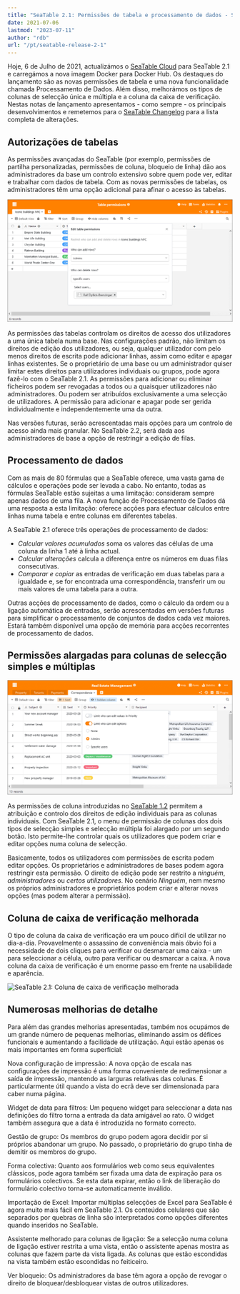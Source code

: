 ```yaml
---
title: "SeaTable 2.1: Permissões de tabela e processamento de dados - SeaTable"
date: 2021-07-06
lastmod: "2023-07-11"
author: "rdb"
url: "/pt/seatable-release-2-1"
---
```


Hoje, 6 de Julho de 2021, actualizámos o [SeaTable Cloud](https://cloud.seatable.io) para SeaTable 2.1 e carregámos a nova imagem Docker para Docker Hub. Os destaques do lançamento são as novas permissões de tabela e uma nova funcionalidade chamada Processamento de Dados. Além disso, melhorámos os tipos de colunas de selecção única e múltipla e a coluna da caixa de verificação. Nestas notas de lançamento apresentamos - como sempre - os principais desenvolvimentos e remetemos para o [SeaTable Changelog](https://seatable.io/pt/docs/changelog/version-2-1/) para a lista completa de alterações.

## Autorizações de tabelas

As permissões avançadas do SeaTable (por exemplo, permissões de partilha personalizadas, permissões de coluna, bloqueio de linha) dão aos administradores da base um controlo extensivo sobre quem pode ver, editar e trabalhar com dados de tabela. Com as novas permissões de tabelas, os administradores têm uma opção adicional para afinar o acesso às tabelas.

![SeaTable 2.1: Tabela de permissões](images/TablePermissions.png)

As permissões das tabelas controlam os direitos de acesso dos utilizadores a uma única tabela numa base. Nas configurações padrão, não limitam os direitos de edição dos utilizadores, ou seja, qualquer utilizador com pelo menos direitos de escrita pode adicionar linhas, assim como editar e apagar linhas existentes. Se o proprietário de uma base ou um administrador quiser limitar estes direitos para utilizadores individuais ou grupos, pode agora fazê-lo com o SeaTable 2.1. As permissões para adicionar ou eliminar ficheiros podem ser revogadas a todos ou a quaisquer utilizadores não administradores. Ou podem ser atribuídos exclusivamente a uma selecção de utilizadores. A permissão para adicionar e apagar pode ser gerida individualmente e independentemente uma da outra.

Nas versões futuras, serão acrescentadas mais opções para um controlo de acesso ainda mais granular. No SeaTable 2.2, será dada aos administradores de base a opção de restringir a edição de filas.

## Processamento de dados

Com as mais de 80 fórmulas que a SeaTable oferece, uma vasta gama de cálculos e operações pode ser levada a cabo. No entanto, todas as fórmulas SeaTable estão sujeitas a uma limitação: consideram sempre apenas dados de uma fila. A nova função de Processamento de Dados dá uma resposta a esta limitação: oferece acções para efectuar cálculos entre linhas numa tabela e entre colunas em diferentes tabelas.

A SeaTable 2.1 oferece três operações de processamento de dados:

- _Calcular valores acumulados_ soma os valores das células de uma coluna da linha 1 até à linha actual.
- _Calcular alterações_ calcula a diferença entre os números em duas filas consecutivas.
- _Comparar e copiar_ as entradas de verificação em duas tabelas para a igualdade e, se for encontrada uma correspondência, transferir um ou mais valores de uma tabela para a outra.

Outras acções de processamento de dados, como o cálculo da ordem ou a ligação automática de entradas, serão acrescentadas em versões futuras para simplificar o processamento de conjuntos de dados cada vez maiores. Estará também disponível uma opção de memória para acções recorrentes de processamento de dados.

## Permissões alargadas para colunas de selecção simples e múltiplas

![SeaTable 2.1: Permissões avançadas para colunas de selecção simples e múltiplas](images/Advanced-column-permissions.png)

As permissões de coluna introduzidas no [SeaTable 1.2](https://seatable.io/pt/seatable-release-1-2/) permitem a atribuição e controlo dos direitos de edição individuais para as colunas individuais. Com SeaTable 2.1, o menu de permissão de colunas dos dois tipos de selecção simples e selecção múltipla foi alargado por um segundo botão. Isto permite-lhe controlar quais os utilizadores que podem criar e editar opções numa coluna de selecção.

Basicamente, todos os utilizadores com permissões de escrita podem editar opções. Os proprietários e administradores de bases podem agora restringir esta permissão. O direito de edição pode ser restrito a _ninguém_, _administradores_ ou _certos utilizadores_. No cenário _Ninguém_, nem mesmo os próprios administradores e proprietários podem criar e alterar novas opções (mas podem alterar a permissão).

## Coluna de caixa de verificação melhorada

O tipo de coluna da caixa de verificação era um pouco difícil de utilizar no dia-a-dia. Provavelmente o assassino de conveniência mais óbvio foi a necessidade de dois cliques para verificar ou desmarcar uma caixa - um para seleccionar a célula, outro para verificar ou desmarcar a caixa. A nova coluna da caixa de verificação é um enorme passo em frente na usabilidade e aparência.

![SeaTable 2.1: Coluna de caixa de verificação melhorada](https://seatable.io/wp-content/uploads/2021/07/cf832ed6ec4f5a75c69d663818552e94ec9b7cb1.gif)

## Numerosas melhorias de detalhe

Para além das grandes melhorias apresentadas, também nos ocupámos de um grande número de pequenas melhorias, eliminando assim os défices funcionais e aumentando a facilidade de utilização. Aqui estão apenas os mais importantes em forma superficial:

Nova configuração de impressão: A nova opção de escala nas configurações de impressão é uma forma conveniente de redimensionar a saída de impressão, mantendo as larguras relativas das colunas. É particularmente útil quando a vista do ecrã deve ser dimensionada para caber numa página.

Widget de data para filtros: Um pequeno widget para seleccionar a data nas definições do filtro torna a entrada da data amigável ao rato. O widget também assegura que a data é introduzida no formato correcto.

Gestão de grupo: Os membros do grupo podem agora decidir por si próprios abandonar um grupo. No passado, o proprietário do grupo tinha de demitir os membros do grupo.

Forma colectiva: Quanto aos formulários web como seus equivalentes clássicos, pode agora também ser fixada uma data de expiração para os formulários colectivos. Se esta data expirar, então o link de liberação do formulário colectivo torna-se automaticamente inválido.

Importação de Excel: Importar múltiplas selecções de Excel para SeaTable é agora muito mais fácil em SeaTable 2.1. Os conteúdos celulares que são separados por quebras de linha são interpretados como opções diferentes quando inseridos no SeaTable.

Assistente melhorado para colunas de ligação: Se a selecção numa coluna de ligação estiver restrita a uma vista, então o assistente apenas mostra as colunas que fazem parte da vista ligada. As colunas que estão escondidas na vista também estão escondidas no feiticeiro.

Ver bloqueio: Os administradores da base têm agora a opção de revogar o direito de bloquear/desbloquear vistas de outros utilizadores.
